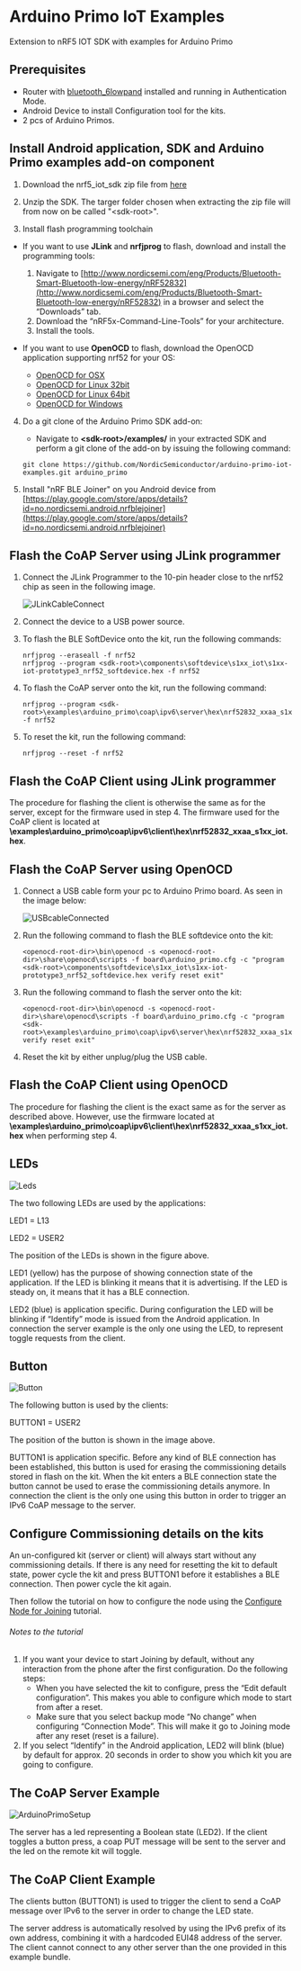 # Arduino Primo IoT Examples
Extension to nRF5 IOT SDK with examples for Arduino Primo

## Prerequisites
* Router with [bluetooth_6lowpand](https://github.com/NordicSemiconductor/Linux-ble-6lowpan-joiner) installed and running in Authentication Mode.
* Android Device to install Configuration tool for the kits.
* 2 pcs of Arduino Primos.
    
## Install Android application, SDK and Arduino Primo examples add-on component

1. Download the nrf5_iot_sdk zip file from [here](http://developer.nordicsemi.com/nRF5_IoT_SDK/nRF5_IoT_SDK_v0.9.x/)

2. Unzip the SDK. The targer folder chosen when extracting the zip file will from now on be called "\<sdk-root\>".
    
3. Install flash programming toolchain
  * If you want to use __JLink__ and __nrfjprog__ to flash, download and install the programming tools:
    1. Navigate to [http://www.nordicsemi.com/eng/Products/Bluetooth-Smart-Bluetooth-low-energy/nRF52832](http://www.nordicsemi.com/eng/Products/Bluetooth-Smart-Bluetooth-low-energy/nRF52832) in a browser and select the “Downloads” tab.
    2. Download the “nRF5x-Command-Line-Tools” for your architecture.
    3. Install the tools.

  * If you want to use __OpenOCD__ to flash, download the OpenOCD application supporting nrf52 for your OS:
    * [OpenOCD for OSX](http://download.arduino.org/tools/openocd-primo/OpenOCD-0.9.0-arduino.org-apple-darwin13.4.0-nrf52.tar.bz2)
    * [OpenOCD for Linux 32bit](http://download.arduino.org/tools/openocd-primo/OpenOCD-0.9.0-arduino.org-i686-linux-gnu-nrf52.tar.bz2)
    * [OpenOCD for Linux 64bit](http://download.arduino.org/tools/openocd-primo/OpenOCD-0.9.0-arduino.org-x86_64-linux-gnu-nrf52.tar.bz2)
    * [OpenOCD for Windows](http://download.arduino.org/tools/openocd-primo/OpenOCD-0.9.0-arduino.org-win32-nrf52.tar.bz2)

4. Do a git clone of the Arduino Primo SDK add-on:
    * Navigate to __\<sdk-root\>/examples/__ in your extracted SDK and perform a git clone of the add-on by issuing the following command:
   ```
   git clone https://github.com/NordicSemiconductor/arduino-primo-iot-examples.git arduino_primo 
   ```
    
5. Install "nRF BLE Joiner" on you Android device from [https://play.google.com/store/apps/details?id=no.nordicsemi.android.nrfblejoiner](https://play.google.com/store/apps/details?id=no.nordicsemi.android.nrfblejoiner)

## Flash the CoAP Server using JLink programmer

1. Connect the JLink Programmer to the 10-pin header close to the nrf52 chip as seen in the following image.

   ![JLinkCableConnect](/images/jlink_cable_connect.png)
   
2. Connect the device to a USB power source.
3. To flash the BLE SoftDevice onto the kit, run the following commands:
   ```
   nrfjprog --eraseall -f nrf52
   nrfjprog --program <sdk-root>\components\softdevice\s1xx_iot\s1xx-iot-prototype3_nrf52_softdevice.hex -f nrf52
   ```
   
4. To flash the CoAP server onto the kit, run the following command:
   ```
   nrfjprog --program <sdk-root>\examples\arduino_primo\coap\ipv6\server\hex\nrf52832_xxaa_s1xx_iot.hex -f nrf52
   ```
    
5. To reset the kit, run the following command:
   ```
   nrfjprog --reset -f nrf52
   ```

## Flash the CoAP Client using JLink programmer

The procedure for flashing the client is otherwise the same as for the server, except for the firmware used in step 4. The firmware used for the CoAP client is located at **<sdk-root>\examples\arduino_primo\coap\ipv6\client\hex\nrf52832_xxaa_s1xx_iot.hex**.

## Flash the CoAP Server using OpenOCD

1. Connect a USB cable form your pc to Arduino Primo board. As seen in the image below:

   ![USBcableConnected](/images/usb_cable_connect.png)
   
2. Run the following command to flash the BLE softdevice onto the kit:
   ```
   <openocd-root-dir>\bin\openocd -s <openocd-root-dir>\share\openocd\scripts -f board\arduino_primo.cfg -c "program <sdk-root>\components\softdevice\s1xx_iot\s1xx-iot-prototype3_nrf52_softdevice.hex verify reset exit"
   ```
   
3. Run the following command to flash the server onto the kit:
   ```
   <openocd-root-dir>\bin\openocd -s <openocd-root-dir>\share\openocd\scripts -f board\arduino_primo.cfg -c "program <sdk-root>\examples\arduino_primo\coap\ipv6\server\hex\nrf52832_xxaa_s1xx_iot.hex verify reset exit"
   ```
    
4. Reset the kit by either unplug/plug the USB cable.

## Flash the CoAP Client using OpenOCD

The procedure for flashing the client is the exact same as for the server as described above. 
However, use the firmware located at **<sdk-root>\examples\arduino_primo\coap\ipv6\client\hex\nrf52832_xxaa_s1xx_iot.hex** when performing step 4.

## LEDs

![Leds](/images/leds.png)

The two following LEDs are used by the applications:

LED1 = L13

LED2 = USER2

The position of the LEDs is shown in the figure above.

LED1 (yellow) has the purpose of showing connection state of the application. If the LED is blinking it means 
that it is advertising. If the LED is steady on, it means that it has a BLE connection.

LED2 (blue) is application specific. During configuration the LED will be blinking if “Identify” mode is issued from the Android application. 
In connection the server example is the only one using the LED, to represent toggle requests from the client.

## Button

![Button](/images/button.png)

The following button is used by the clients:

BUTTON1 = USER2

The position of the button is shown in the image above.

BUTTON1 is application specific. Before any kind of BLE connection has been established, this button is used for 
erasing the commissioning details stored in flash on the kit. When the kit enters a BLE connection state the button 
cannot be used to erase the commissioning details anymore. In connection the client is the only one using this button 
in order to trigger an IPv6 CoAP message to the server.

## Configure Commissioning details on the kits

An un-configured kit (server or client) will always start without any commissioning details. 
If there is any need for resetting the kit to default state, power cycle the kit and press BUTTON1 before it 
establishes a BLE connection. Then power cycle the kit again. 

Then follow the tutorial on how to configure the node using the 
[Configure Node for Joining](http://developer.nordicsemi.com/nRF5_IoT_SDK/doc/0.9.0/html/a00079.html) tutorial.

###### Notes to the tutorial

1. If you want your device to start Joining by default, without any interaction from the phone after the first configuration. Do the following steps:
    * When you have selected the kit to configure, press the “Edit default configuration”. This makes you able to configure which mode to start from after a reset. 
    * Make sure that you select backup mode “No change” when configuring “Connection Mode”. This will make it go to Joining mode after any reset (reset is a failure).
2. If you select “Identify” in the Android application, LED2 will blink (blue) by default for approx. 20 seconds in order to show you which kit you are going to configure.

## The CoAP Server Example

![ArduinoPrimoSetup](/images/arduino_primo_setup.png)

The server has a led representing a Boolean state (LED2). If the client toggles a button press, a coap PUT message will be sent 
to the server and the led on the remote kit will toggle.

## The CoAP Client Example
The clients button (BUTTON1) is used to trigger the client to send a CoAP message over IPv6 to the server in order to change the LED state.

The server address is automatically resolved by using the IPv6 prefix of its own address, combining it 
with a hardcoded EUI48 address of the server. The client cannot connect to any other server than the one provided 
in this example bundle. 
